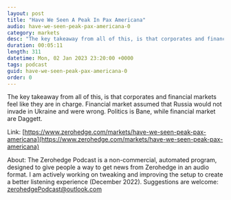 ```yaml
---
layout: post
title: "Have We Seen A Peak In Pax Americana"
audio: have-we-seen-peak-pax-americana-0
category: markets
desc: "The key takeaway from all of this, is that corporates and financial markets feel like they are in charge. Financial market assumed that Russia would not invade in Ukraine and were wrong. Politics is Bane, while financial market are Daggett."
duration: 00:05:11
length: 311
datetime: Mon, 02 Jan 2023 23:20:00 +0000
tags: podcast
guid: have-we-seen-peak-pax-americana-0
order: 0
---
```

The key takeaway from all of this, is that corporates and financial markets feel like they are in charge. Financial market assumed that Russia would not invade in Ukraine and were wrong. Politics is Bane, while financial market are Daggett.

Link: [https://www.zerohedge.com/markets/have-we-seen-peak-pax-americana](https://www.zerohedge.com/markets/have-we-seen-peak-pax-americana)

About: The Zerohedge Podcast is a non-commercial, automated program, designed to give people a way to get news from Zerohedge in an audio format.  I am actively working on tweaking and improving the setup to create a better listening experience (December 2022).  Suggestions are welcome: [zerohedgePodcast@outlook.com](mailto:zerohedgePodcast@outlook.com)